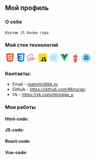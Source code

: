 ## Мой профиль
### О себе 

```
Изучаю JS более года 
```

### Мой стек технологий
![](html.png)  ![](css.png)  ![](sass.png)  ![](js.png)  ![](react.png) ![](vue.png)  ![](gulp.png)  ![](webpack.png)

### Контакты:

* Email - mainmir@bk.ru
* Github - https://github.com/Miroclav
* Vk - https://vk.com/miroslav_u

### Мои работы 

#### Html-code:

#### JS-code:

#### React-code:

#### Vue-code:
